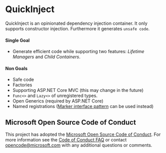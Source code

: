 QuickInject
===========

QuickInject is an opinionated dependency injection container. It only supports constructor injection. Furthermore it generates `unsafe code`.

#### Single Goal

 * Generate efficient code while supporting two features: *Lifetime Managers* and *Child Containers*.

#### Non Goals

 * Safe code
 * Factories
 * Supporting ASP.NET Core MVC (this may change in the future)
 * `Func<>` and `Lazy<>` of unregistered types.
 * Open Generics (required by ASP.NET Core)
 * Named registrations ([Marker interface pattern](https://en.wikipedia.org/wiki/Marker_interface_pattern) can be used instead)

####

## Microsoft Open Source Code of Conduct

This project has adopted the [Microsoft Open Source Code of Conduct](https://opensource.microsoft.com/codeofconduct/). For more information see the [Code of Conduct FAQ](https://opensource.microsoft.com/codeofconduct/faq/) or contact [opencode@microsoft.com](mailto:opencode@microsoft.com) with any additional questions or comments.